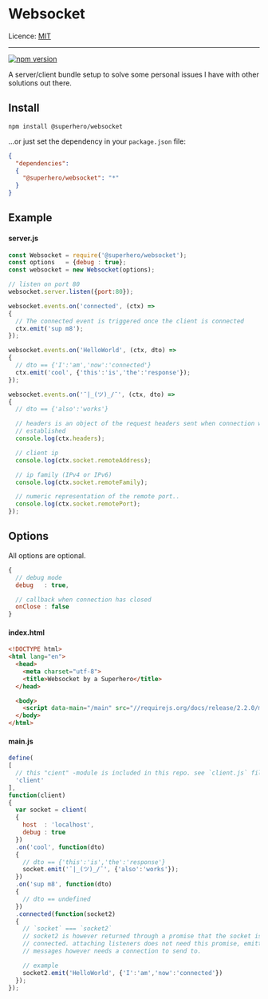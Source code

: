 # Websocket

Licence: [MIT](https://opensource.org/licenses/MIT)

---

[![npm version](https://badge.fury.io/js/%40superhero%2Fwebsocket.svg)](https://badge.fury.io/js/%40superhero%2Fwebsocket)

A server/client bundle setup to solve some personal issues I have with other solutions out there.

## Install

`npm install @superhero/websocket`

...or just set the dependency in your `package.json` file:

```json
{
  "dependencies":
  {
    "@superhero/websocket": "*"
  }
}
```

## Example

#### server.js

```javascript
const Websocket = require('@superhero/websocket');
const options   = {debug : true};
const websocket = new Websocket(options);

// listen on port 80
websocket.server.listen({port:80});

websocket.events.on('connected', (ctx) =>
{
  // The connected event is triggered once the client is connected
  ctx.emit('sup m8');
});

websocket.events.on('HelloWorld', (ctx, dto) =>
{
  // dto == {'I':'am','now':'connected'}
  ctx.emit('cool', {'this':'is','the':'response'});
});

websocket.events.on('¯|_(ツ)_/¯', (ctx, dto) =>
{
  // dto == {'also':'works'}

  // headers is an object of the request headers sent when connection was
  // established
  console.log(ctx.headers);

  // client ip
  console.log(ctx.socket.remoteAddress);

  // ip family (IPv4 or IPv6)
  console.log(ctx.socket.remoteFamily);

  // numeric representation of the remote port..
  console.log(ctx.socket.remotePort);
});
```

## Options

All options are optional.

```javascript
{
  // debug mode
  debug   : true,

  // callback when connection has closed
  onClose : false
}
```

#### index.html

```html
<!DOCTYPE html>
<html lang="en">
  <head>
    <meta charset="utf-8">
    <title>Websocket by a Superhero</title>
  </head>

  <body>
    <script data-main="/main" src="//requirejs.org/docs/release/2.2.0/minified/require.js"></script>
  </body>
</html>
```

#### main.js

```javascript
define(
[
  // this "cient" -module is included in this repo. see `client.js` file
  'client'
],
function(client)
{
  var socket = client(
  {
    host  : 'localhost',
    debug : true
  })
  .on('cool', function(dto)
  {
    // dto == {'this':'is','the':'response'}
    socket.emit('¯|_(ツ)_/¯', {'also':'works'});
  })
  .on('sup m8', function(dto)
  {
    // dto == undefined
  })
  .connected(function(socket2)
  {
    // `socket` === `socket2`
    // socket2 is however returned through a promise that the socket is
    // connected. attaching listeners does not need this promise, emitting
    // messages however needs a connection to send to.

    // example
    socket2.emit('HelloWorld', {'I':'am','now':'connected'})
  });
});
```
